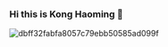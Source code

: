 ### Hi this is Kong Haoming 👋
![dbff32fabfa8057c79ebb50585ad099f](https://user-images.githubusercontent.com/104492611/165527018-0035ef71-a8c6-44ae-aa93-b2aed9519c90.jpeg)
<!--
**KochouShinobu/KochouShinobu** is a ✨ _special_ ✨ repository because its `README.md` (this file) appears on your GitHub profile.

Here are some ideas to get you started:


- 🔭 I’m currently working on ...
- 🌱 I’m currently learning ...
- 👯 I’m looking to collaborate on ...
- 🤔 I’m looking for help with ...
- 💬 Ask me about ...
- 📫 How to reach me: ...
- 😄 Pronouns: ...
- ⚡ Fun fact: ...
-->
